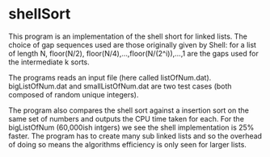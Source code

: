 # shellSort

This program is an implementation of the shell short for linked lists. The choice of gap sequences used are those originally given by Shell: for a list of length N, floor(N/2), floor(N/4),...,floor(N/(2^i)),...,1 are the gaps used for the intermediate k sorts.

The programs reads an input file (here called listOfNum.dat). bigListOfNum.dat and smallListOfNum.dat are two test cases (both composed of random unique integers).

The program also compares the shell sort against a insertion sort on the same set of numbers and outputs the CPU time taken for each. For the bigListOfNum (60,000ish intgers) we see the shell implementation is 25% faster. The program has to create many sub linked lists and so the overhead of doing so means the algorithms efficiency is only seen for larger lists.
